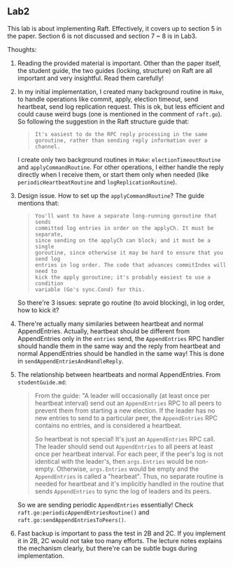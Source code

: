 ## Lab2

This lab is about implementing Raft. Effectively, it covers up to section 5 in the paper. Section 6 is not discussed and section 7 ~ 8 is in Lab3.

Thoughts:

1. Reading the provided material is important. Other than the paper itself, the student guide, the two guides (locking, structure) on Raft are all important and very insightful. Read them carefully!

2. In my initial implementation, I created many background routine in `Make`, to handle operations like commit, apply, election timeout, send heartbeat, send log replication request. This is ok, but less efficient and could cause weird bugs (one is mentioned in the comment of `raft.go`). So following the suggestion in the Raft structure guide that:

    > ```
    > It's easiest to do the RPC reply processing in the same goroutine, rather than sending reply information over a channel.
    > ```

    I create only two background routines in `Make`: `electionTimeoutRoutine` and `applyCommandRoutine`. For other operations, I either handle the reply directly when I receive them, or start them only when needed (like `periodicHeartbeatRoutine` and `logReplicationRoutine`).

3. Design issue. How to set up the `applyCommandRoutine`? The guide mentions that:

    > ```
    > You'll want to have a separate long-running goroutine that sends
    > committed log entries in order on the applyCh. It must be separate,
    > since sending on the applyCh can block; and it must be a single
    > goroutine, since otherwise it may be hard to ensure that you send log
    > entries in log order. The code that advances commitIndex will need to
    > kick the apply goroutine; it's probably easiest to use a condition
    > variable (Go's sync.Cond) for this.
    > ```

    So there're 3 issues: seprate go routine (to avoid blocking), in log order, how to kick it? 

4. There're actually many similaries between heartbeat and normal AppendEntries. Actually, heartbeat should be different from AppendEntries only in the `entries` send, the `AppendEntries` RPC handler should handle them in the same way and the reply from heartbeat and normal AppendEntries should be handled in the same way! This is done in `sendAppendEntriesAndHandleReply`.

5. The relationship between heartbeats and normal AppendEntries. From `studentGuide.md`:

    > From the guide: "A leader will occasionally (at least once per heartbeat interval) send out an `AppendEntries` RPC to all peers to prevent them from starting a new election. If the leader has no new entries to send to a particular peer, the `AppendEntries` RPC contains no entries, and is considered a heartbeat. 
    >
    > So heartbeat is not special! It's just an `AppendEntries` RPC call. The leader should send out `AppendEntries` to all peers at least once per heartbeat interval. For each peer, if the peer's log is not identical with the leader's, then `args.Entries` would be non-empty. Otherwise, `args.Entries` would be empty and the `AppendEntries` is called a "hearbeat". Thus, no separate routine is needed for heartbeat and it's implicitly handled in the routine that sends `AppendEntries` to sync the log of leaders and its peers.

    So we are sending periodic `AppendEntries` essentially! Check `raft.go:periodicAppendEntriesRoutine()` and `raft.go:sendAppendEntriesToPeers()`.

6. Fast backup is important to pass the test in 2B and 2C. If you implement it in 2B, 2C would not take too many efforts. The lecture notes explains the mechanism clearly, but there're can be subtle bugs during implementation.